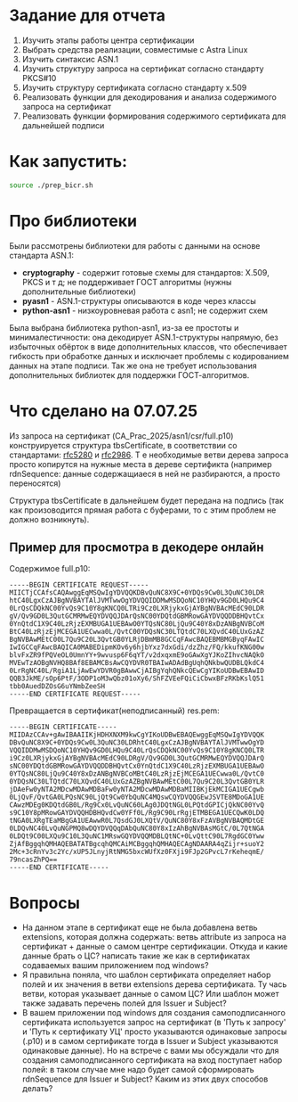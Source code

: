 # Задание для отчета
1. Изучить этапы работы центра сертификации
2. Выбрать средства реализации, совместимые с Astra Linux
3. Изучить синтаксис ASN.1
4. Изучить структуру запроса на сертификат согласно стандарту PKCS#10 
5. Изучить структуру сертификата согласно стандарту x.509
5. Реализовать функции для декодирования и анализа содержимого запроса на сертификат
6. Реализовать функции формирования содержимого сертификата для дальнейшей подписи

# Как запустить:
```bash
source ./prep_bicr.sh
```

# Про библиотеки
Были рассмотрены библиотеки для работы с данными на основе стандарта ASN.1:
- **cryptography** - содержит готовые схемы для стандартов: X.509, PKCS и т д; не поддерживает ГОСТ алгоритмы (нужны дополнительные библиотеки)
- **pyasn1** - ASN.1-структуры описываются в коде через классы
- **python-asn1** - низкоуровневая работа с asn1; не содержит схем

Была выбрана библиотека python-asn1, из-за ее простоты и минималестичности: она декодирует ASN.1-структуры напрямую, без избыточных обёрток в виде дополнительных классов, что обеспечивает гибкость при обработке данных и исключает проблемы с кодированием данных на этапе подписи. Так же она не требует использования дополнительных библиотек для поддержки ГОСТ-алгоритмов.

# Что сделано на 07.07.25
Из запроса на сертификат (CA_Prac_2025/asn1/csr/full.p10) конструируется структура tbsCertificate, в соответствии со стандартами: [rfc5280](https://www.ietf.org/rfc/rfc5280.txt) и [rfc2986](https://www.ietf.org/rfc/rfc2986.txt). Т е необходимые ветви дерева запроса просто копирутся на нужные места в дереве сертификта (например rdnSequence: данные содержащиаеся в ней не разбираются, а просто переносятся)

Структура tbsCertificate в дальнейшем будет передана на подпись (так как произоводится прямая работа с буферами, то с этим проблем не должно возникнуть).

## Пример для просмотра в декодере онлайн
Содержимое full.p10:
```
-----BEGIN CERTIFICATE REQUEST-----
MIICTjCCAfsCAQAwggEqMSQwIgYDVQQKDBvQuNC8X9C+0YDQs9Cw0L3QuNC30LDR
htC40LgxCzAJBgNVBAYTAlJVMTwwOgYDVQQIDDMwMSDQoNC10YHQv9GD0LHQu9C4
0LrQsCDQkNC00YvQs9C10Y8gKNCQ0LTRi9Cz0LXRjykxGjAYBgNVBAcMEdC90LDR
gV/Qv9GD0L3QutGCMRMwEQYDVQQJDArQsNC00YDQtdGBMRowGAYDVQQDDBHQvtCx
0YnQtdC1X9C40LzRjzEXMBUGA1UEBAwO0YTQsNC80LjQu9C40Y8xDzANBgNVBCoM
BtC40LzRjzEjMCEGA1UECwwa0L/QvtC00YDQsNC30LTQtdC70LXQvdC40LUxGzAZ
BgNVBAwMEtC00L7Qu9C20L3QvtGB0YLRjDBmMB8GCCqFAwcBAQEBMBMGByqFAwIC
IwIGCCqFAwcBAQICA0MABEDipmKOv6y6hjbYxz7dxGdi/dzZhz/FQ/kkufKNG00w
blvFxZR9fPQVeOL0UmnYY+9wvusp6F6qYT/v2dxqxmE9oGAwXgYJKoZIhvcNAQkO
MVEwTzAOBgNVHQ8BAf8EBAMCBsAwCQYDVR0TBAIwADAdBgUqhQNkbwQUDBLQkdC4
0LrRgNC40L/RgiA1LjAwEwYDVR0gBAwwCjAIBgYqhQNkcQEwCgYIKoUDBwEBAwID
QQB3JkME/sOp6PtF/3ODP1oM3wQbz01oXy6/ShFZVEeFQiCiCbwxBFzRKbKslQ51
tbb0AuedDZOsG6uYNmbZeeSH
-----END CERTIFICATE REQUEST-----
```

Превращается в сертификат(неподписанный) res.pem:
```
-----BEGIN CERTIFICATE-----
MIIDAzCCAv+gAwIBAAIIKjHDHXNXM9kwCgYIKoUDBwEBAQEwggEqMSQwIgYDVQQK
DBvQuNC8X9C+0YDQs9Cw0L3QuNC30LDRhtC40LgxCzAJBgNVBAYTAlJVMTwwOgYD
VQQIDDMwMSDQoNC10YHQv9GD0LHQu9C40LrQsCDQkNC00YvQs9C10Y8gKNCQ0LTR
i9Cz0LXRjykxGjAYBgNVBAcMEdC90LDRgV/Qv9GD0L3QutGCMRMwEQYDVQQJDArQ
sNC00YDQtdGBMRowGAYDVQQDDBHQvtCx0YnQtdC1X9C40LzRjzEXMBUGA1UEBAwO
0YTQsNC80LjQu9C40Y8xDzANBgNVBCoMBtC40LzRjzEjMCEGA1UECwwa0L/QvtC0
0YDQsNC30LTQtdC70LXQvdC40LUxGzAZBgNVBAwMEtC00L7Qu9C20L3QvtGB0YLR
jDAeFw0yNTA2MDcwMDAwMDBaFw0yNTA2MDcwMDAwMDBaMIIBKjEkMCIGA1UECgwb
0LjQvF/QvtGA0LPQsNC90LjQt9Cw0YbQuNC4MQswCQYDVQQGEwJSVTE8MDoGA1UE
CAwzMDEg0KDQtdGB0L/Rg9Cx0LvQuNC60LAg0JDQtNGL0LPQtdGPICjQkNC00YvQ
s9C10Y8pMRowGAYDVQQHDBHQvdCw0YFf0L/Rg9C90LrRgjETMBEGA1UECQwK0LDQ
tNGA0LXRgTEaMBgGA1UEAwwR0L7QsdGJ0LXQtV/QuNC80Y8xFzAVBgNVBAQMDtGE
0LDQvNC40LvQuNGPMQ8wDQYDVQQqDAbQuNC80Y8xIzAhBgNVBAsMGtC/0L7QtNGA
0LDQt9C00LXQu9C10L3QuNC1MRswGQYDVQQMDBLQtNC+0LvQttC90L7RgdGC0Yww
ZjAfBggqhQMHAQEBATATBgcqhQMCAiMCBggqhQMHAQECAgNDAARA4qZijr+suoY2
2Mc+3cRnYv3c2Yc/xUP5JLnyjRtNMG5bxcWUfXz0FXji9FJp2GPvcL7rKeheqmE/
79ncasZhPQ==
-----END CERTIFICATE-----
```

# Вопросы
- На данном этапе в сертификат еще не была добавлена ветвь extensions, которая должна содержать: ветвь attribute из запроса на сертификат + данные о самом центре сертификации. Откуда и какие данные брать о ЦС? написать такие же как в сертификатах содаваемых вашим приложением под windows?
- Я правильна поняла, что шаблон сертификата определяет набор полей и их значения в ветви extensions дерева сертификата. Ту чась ветви, которая указывает данные о самом ЦС? Или шаблон может также задавать перечень полей для Issuer и Subject?
- В вашем приложении под windows для создания самоподписанного сертификата используется запрос на сертификат (в 'Путь к запросу' и 'Путь к сертификату УЦ' просто указываются одинаковые запросы (.p10) и в самом сертификате тогда в Issuer и Subject указываются одинаковые данные). Но на встрече с вами мы обсуждали что для создания самоподписанного сертификата на вход поступает набор полей: в таком случае мне надо будет самой сформировать rdnSequence для Issuer и Subject? Каким из этих двух способов делать?
